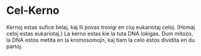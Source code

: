 # Cel-Kerno

Kernoj estas sufice belaj, kaj ili povas trovigi en ciuj eukariotaj celoj.
(Homaj celoj estas eukariotaj.) La kerno estas kie la tuta DNA lokigas. Dum
mitozo, la DNA estos metita en la kromosomojn, kaj tiam la celo estos dividita
en du partoj.
